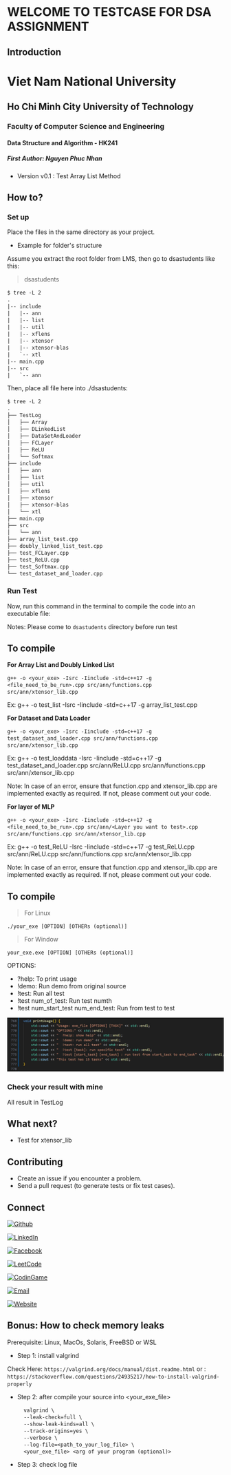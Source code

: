 # WELCOME TO TESTCASE FOR DSA ASSIGNMENT

## Introduction

<div>
<h1> Viet Nam National University 
<h2> Ho Chi Minh City University of Technology
<h3> Faculty of Computer Science and Engineering
<h4> Data Structure and Algorithm - HK241
<h5> First Author: Nguyen Phuc Nhan
</div>

- Version v0.1 : Test Array List Method

## How to?

### Set up
Place the files in the same directory as your project.

* Example for folder's structure

Assume you extract the root folder from LMS, then go to dsastudents like this:

> dsastudents
```
$ tree -L 2
.
|-- include
|   |-- ann
|   |-- list
|   |-- util
|   |-- xflens
|   |-- xtensor     
|   |-- xtensor-blas
|   `-- xtl
|-- main.cpp        
|-- src
|   `-- ann
```

Then, place all file here into ./dsastudents:

```
$ tree -L 2
.
├── TestLog
│   ├── Array
│   ├── DLinkedList
│   ├── DataSetAndLoader
│   ├── FCLayer
│   ├── ReLU
│   └── Softmax
├── include
│   ├── ann
│   ├── list
│   ├── util
│   ├── xflens
│   ├── xtensor
│   ├── xtensor-blas
│   └── xtl
├── main.cpp
├── src
│   └── ann
├── array_list_test.cpp
├── doubly_linked_list_test.cpp
├── test_FCLayer.cpp
├── test_ReLU.cpp
├── test_Softmax.cpp
└── test_dataset_and_loader.cpp
```

### Run Test
Now, run this command in the terminal to compile the code into an executable file:

Notes: Please come to `dsastudents` directory before run test

<h2>To compile</h2>

**For Array List and Doubly Linked List**
```
g++ -o <your_exe> -Isrc -Iinclude -std=c++17 -g <file_need_to_be_run>.cpp src/ann/functions.cpp src/ann/xtensor_lib.cpp
```

Ex: g++ -o test_list -Isrc -Iinclude -std=c++17 -g array_list_test.cpp

**For Dataset and Data Loader**
```
g++ -o <your_exe> -Isrc -Iinclude -std=c++17 -g test_dataset_and_loader.cpp src/ann/functions.cpp src/ann/xtensor_lib.cpp
```

Ex: g++ -o test_loaddata -Isrc -Iinclude -std=c++17 -g test_dataset_and_loader.cpp src/ann/ReLU.cpp src/ann/functions.cpp src/ann/xtensor_lib.cpp

Note: In case of an error, ensure that function.cpp and xtensor_lib.cpp are implemented exactly as required. If not, please comment out your code.

**For layer of MLP**
```
g++ -o <your_exe> -Isrc -Iinclude -std=c++17 -g <file_need_to_be_run>.cpp src/ann/<Layer you want to test>.cpp src/ann/functions.cpp src/ann/xtensor_lib.cpp
```

Ex: g++ -o test_ReLU -Isrc -Iinclude -std=c++17 -g test_ReLU.cpp src/ann/ReLU.cpp src/ann/functions.cpp src/ann/xtensor_lib.cpp

Note: In case of an error, ensure that function.cpp and xtensor_lib.cpp are implemented exactly as required. If not, please comment out your code.

<h2>To compile</h2>

> For Linux
```
./your_exe [OPTION] [OTHERs (optional)]
```

> For Window
```
your_exe.exe [OPTION] [OTHERs (optional)]
```

OPTIONS:
  - ?help: To print usage
  - !demo: Run demo from original source
  - !test: Run all test
  - !test num_of_test: Run test numth
  - !test num_start_test num_end_test: Run from <start> test to <end> test

![Check it](usage.png)

### Check your result with mine
All result in TestLog

## What next?
- Test for xtensor_lib

## Contributing
- Create an issue if you encounter a problem.
- Send a pull request (to generate tests or fix test cases).

## Connect

[![Github](https://img.shields.io/badge/Github-nhan2892005-Black?logo=github)](https://github.com/nhan2892005)

[![LinkedIn](https://img.shields.io/badge/LinkedIn-Phuc_Nhan_Nguyen-blue?logo=linkedin)](https://www.linkedin.com/in/phuc-nhan-nguyen/)

[![Facebook](https://img.shields.io/badge/Facebook-Phúc_Nhân-blue?logo=facebook)](https://www.facebook.com/phucnhancshcmut/)

[![LeetCode](https://img.shields.io/badge/LeetCode-N289-orange?logo=leetcode)](https://leetcode.com/u/N289/)

[![CodinGame](https://img.shields.io/badge/CodinGame-nhan__289-yellow?logo=codingame)](https://www.codingame.com/profile/3f88b771e04c6894b7485decd4291a7e8589985)

[![Email](https://img.shields.io/badge/Email-nhan.nguyen2005phuyen@hcmut.edu.vn-green?logo=gmail)](nhan.nguyen2005phuyen@hcmut.edu.vn)

[![Website](https://img.shields.io/badge/Website-Visit-blue?logo=globe)](https://phucnhan289.great-site.net/1/Ph%C3%BAc-Nh%C3%A2n.html)

## Bonus: How to check memory leaks

Prerequisite: Linux, MacOs, Solaris, FreeBSD or WSL

- Step 1: install valgrind
  
 Check Here: `https://valgrind.org/docs/manual/dist.readme.html`
 or : `https://stackoverflow.com/questions/24935217/how-to-install-valgrind-properly`

- Step 2: after compile your source into <your_exe_file>
  
  ```
    valgrind \
    --leak-check=full \
    --show-leak-kinds=all \
    --track-origins=yes \
    --verbose \
    --log-file=<path_to_your_log_file> \
    <your_exe_file> <arg of your program (optional)>
  ```

- Step 3: check log file